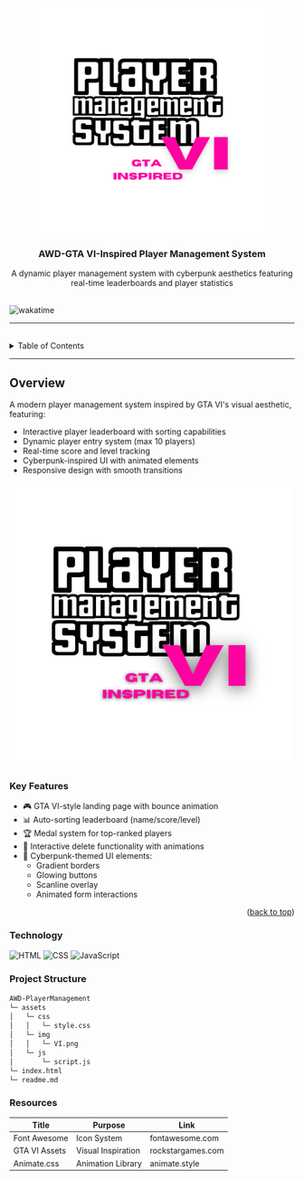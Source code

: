 <a name="readme-top">

<br/>
<div align="center">
  <a href="https://github.com/eums046">
    <img src="./assets/img/VI.png" alt="GTA VI Logo" width="400" height="400">
  </a>
  <h3 align="center">AWD-GTA VI-Inspired Player Management System</h3>
</div>

<div align="center">
  A dynamic player management system with cyberpunk aesthetics featuring real-time leaderboards and player statistics
</div>

<br />

![wakatime](https://wakatime.com/badge/user/a5586167-bdae-4a0c-90d2-15e75288fa41/project/34b76b6e-4f6d-453f-8dd5-b2ab177c9c22.svg)

---

<br />

<details>
  <summary>Table of Contents</summary>
  <ol>
    <li>
      <a href="#overview">Overview</a>
      <ul>
        <li><a href="#key-features">Key Features</a></li>
      </ul>
    </li>
    <li>
      <a href="#technology-stack">Technology Stack</a>
    </li>
    <li>
      <a href="#project-structure">Project Structure</a>
    </li>
    <li>
      <a href="#resources">Resources</a>
    </li>
  </ol>
</details>

---

## Overview

A modern player management system inspired by GTA VI's visual aesthetic, featuring:

- Interactive player leaderboard with sorting capabilities
- Dynamic player entry system (max 10 players)
- Real-time score and level tracking
- Cyberpunk-inspired UI with animated elements
- Responsive design with smooth transitions

![System Preview](./assets/img/VI%20(1).png)

### Key Features

- 🎮 GTA VI-style landing page with bounce animation
- 📊 Auto-sorting leaderboard (name/score/level)
- 🏆 Medal system for top-ranked players
- 🚨 Interactive delete functionality with animations
- 🌈 Cyberpunk-themed UI elements:
  - Gradient borders
  - Glowing buttons
  - Scanline overlay
  - Animated form interactions

<p align="right">(<a href="#readme-top">back to top</a>)</p>

### Technology
<!-- TODO: List of Technology Used -->
![HTML](https://img.shields.io/badge/HTML-E34F26?style=for-the-badge&logo=html5&logoColor=white)
![CSS](https://img.shields.io/badge/CSS-1572B6?style=for-the-badge&logo=css3&logoColor=white)
![JavaScript](https://img.shields.io/badge/JavaScript-F7DF1E?style=for-the-badge&logo=javascript&logoColor=white)


### Project Structure

```
AWD-PlayerManagement
└─ assets
│   └─ css
│   │   └─ style.css       
│   └─ img
│   │   └─ VI.png          
│   └─ js
│       └─ script.js       
└─ index.html              
└─ readme.md
```
### Resources

| Title | Purpose | Link |
|-|-|-|
| Font Awesome | Icon System | fontawesome.com |
| GTA VI Assets | Visual Inspiration | rockstargames.com |
| Animate.css | Animation Library | animate.style|


